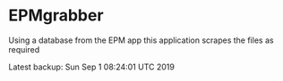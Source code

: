 # EPMgrabber
Using a database from the EPM app this application scrapes the files as required


Latest backup: Sun Sep 1 08:24:01 UTC 2019
